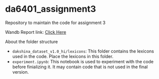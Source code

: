 # da6401_assignment3
Repository to maintain the code for assignment 3

Wandb Report link: [Click Here](https://wandb.ai/rohitrk06-indian-institute-of-technology-madras/da6401_assignment3_v1/reports/Assignment-3--VmlldzoxMjg3NTUyNQ?accessToken=omhhtcf3elx4m5gqwxtcgm7xf2ertyxwbzq7wmmdrylyi2e0cje4ilp4eah2is3c)

About the folder structure

- `dakshina_dataset_v1.0_hi/lexicons`: This folder contains the lexicons used in the code. Place the lexicons in this folder.
- `experiment.ipynb`: This notebook is used to experiment with the code before finializing it. It may contain code that is not used in the final version.


